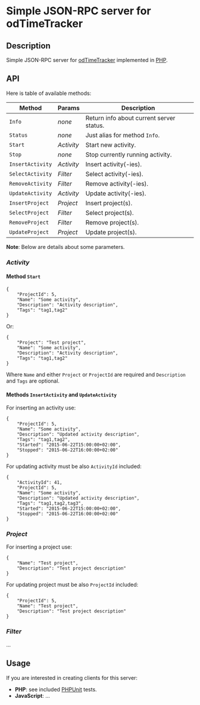 # Simple JSON-RPC server for odTimeTracker

## Description

Simple JSON-RPC server for [odTimeTracker](https://github.com/odtimetracker/) implemented in [PHP](http://php.net/).

## API

Here is table of available methods:

Method | Params | Description
----|--------|------------
`Info` | _none_ | Return info about current server status.
`Status` | _none_ | Just alias for method `Info`.
`Start` | _Activity_ | Start new activity.
`Stop` | _none_ | Stop currently running activity.
`InsertActivity` | _Activity_ | Insert activity(-ies).
`SelectActivity` | _Filter_ | Select activity(-ies).
`RemoveActivity` | _Filter_ | Remove activity(-ies).
`UpdateActivity` | _Activity_ | Update activity(-ies).
`InsertProject` | _Project_ | Insert project(s).
`SelectProject` | _Filter_ | Select project(s).
`RemoveProject` | _Filter_ | Remove project(s).
`UpdateProject` | _Project_ | Update project(s).

__Note__: Below are details about some parameters.

### _Activity_

#### Method `Start`

```
{
	"ProjectId": 5,
	"Name": "Some activity",
	"Description": "Activity description",
	"Tags": "tag1,tag2"
}
```

Or:

```
{
	"Project": "Test project",
	"Name": "Some activity",
	"Description": "Activity description",
	"Tags": "tag1,tag2"
}
```

Where `Name` and either `Project` or `ProjectId` are required and `Description` and `Tags` are optional.

#### Methods `InsertActivity` and `UpdateActivity`

For inserting an activity use:

```
{
	"ProjectId": 5,
	"Name": "Some activity",
	"Description": "Updated activity description",
	"Tags": "tag1,tag2",
	"Started": "2015-06-22T15:00:00+02:00",
	"Stopped": "2015-06-22T16:00:00+02:00"
}
```

For updating activity must be also `ActivityId` included:

```
{
	"ActivityId": 41,
	"ProjectId": 5,
	"Name": "Some activity",
	"Description": "Updated activity description",
	"Tags": "tag1,tag2,tag3",
	"Started": "2015-06-22T15:00:00+02:00",
	"Stopped": "2015-06-22T16:00:00+02:00"
}
```

### _Project_

For inserting a project use:

```
{
	"Name": "Test project",
	"Description": "Test project description"
}
```

For updating project must be also `ProjectId` included:

```
{
	"ProjectId": 5,
	"Name": "Test project",
	"Description": "Test project description"
}
```

### _Filter_

...

## Usage

If you are interested in creating clients for this server:

- __PHP__: see included [PHPUnit](https://phpunit.de/) tests.
- __JavaScript__: ...
